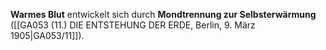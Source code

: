 
**Warmes Blut** entwickelt sich durch **Mondtrennung zur Selbsterwärmung** ([[GA053 (11.) DIE ENTSTEHUNG DER ERDE, Berlin, 9. März 1905|GA053/11]]).
